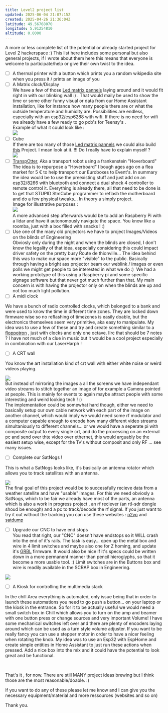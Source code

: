```yaml
---
title: Level2 project list
updated: 2025-06-04 21:07:15Z
created: 2025-04-26 21:36:04Z
latitude: 49.56768070
longitude: 5.91254810
altitude: 0.0000
---
```

A more or less complete list of the potential or already started project for Level 2 hackerspace :) This list here includes some personal but also general projects, if I wrote about them here this means that everyone is welcome to participate/help or give their own twist to the idea. 

- [ ] A thermal printer with a button which prints you a random wikipedia site when you press it / prints an image of you
- [ ] A Matrix clock/Display  
    We have a few of those [Led matrix pannels](https://www.adafruit.com/product/1484) laying around and it would fit right in with our blinking wall :) . That would maily be used to show the time or some other funny visual or data from our Home Assistant installation, like for instance how many people there are or what the outside temperature and humidity are. Possibilities are endless, especially with an esp32/esp6288 with wifi. If there is no need for wifi we already have a few ready to go pcb's for Teensy's .  
    Example of what it could look like :  
    ![](https://www.electronics-lab.com/wp-content/uploads/2018/08/FH0LEIPJJ500268.ANIMATED.LARGE_.gif)
- [ ] Cube  
    If there are too many of those [Led matrix pannels](https://www.adafruit.com/product/1484) we could also build [this](https://learn.adafruit.com/rgb-led-matrix-cube-for-pi/overview) Project. I mean look at it. !!! Do I really have to explain myself ?  
    ![](https://cdn-learn.adafruit.com/assets/assets/000/111/308/original/led_matrices_sand-loop.gif?1651611930)
- [ ] [TranspOtter](https://github.com/lucysrausch/hoverboard-firmware-hack/wiki/Build-Instruction:-TranspOtter), Aka a transport robot using a frankenstein "Hoverboard"  
    The idea is to repurpose a "Hoverboard" I bough ages ago on a flea market for 5 € to help transport our Euroboxes to Event's. In summary the idea would be to use the preexisting stuff and just add on an esp32/8266 with bluetooth and connect a dual shock 4 controller to remote control it. Everything is already there, all that need to be done is to get that STUPID StmCube programmer to reflash the motherboard and do a few physical tweaks... In theory a simply project.   
    Image for illustrative purposes :  
    ![](https://raw.githubusercontent.com/Jan--Henrik/transpOtterNG/master/Image/docs/transpotter_top.jpg)  
    A more advanced step afterwards would be to add an Raspberry Pi with a lidar and have it autonomously navigate the space. You know like a roomba, just with a box filled with snacks ! :)
- [ ] Use one of the many old projectors we have to project Images/Videos on the blinds of Engineering  
    Obviosly only during the night and when the blinds are closed, I don't know the legality of that idea, especially considering this could impact driver safety on the pretty busy Route de thionville... The idea behind this was to make our space more "visible" to the public. Basically through having a bright ass projector beam our weblink / images or even polls we might get people to be interested in what we do :)  We had a working prototype of this using a Raspberry pi and some specific signage software but that never got much further than that. My main concern is with having the projector only on when the blinds are up and not too much light pollution.
- [ ] A midi clock

We have a bunch of radio controlled clocks, which belonged to a bank and were used to know the time in different time zones. They are locked down firmware wise so no reflashing of timezones is easily doable, but the electronics themselves seem very primitive, aka easy to manipulate. My idea was to use a few of these and try and create something similar to a [floppotron](https://www.youtube.com/watch?v=kCCXRerqaJI) , just with clocks and only one octave. IIrc that should be 7 notes ? I have not much of a clue in music but it would be a cool project especially in combination with our LaserHarph !

- [ ] A CRT wall

You know the art installation kind of crt wall with either white noise or weird videos playing.

![](https://static.wixstatic.com/media/c42c00_74815b2999a345f8b9ab9bb943ff56e3~mv2.gif)  
But instead of mirroring the images a all the screens we have independant video streams to stitch together an image of for example a Camera pointed at people. This is mainly for events to again maybe attract people with some interesting and weird looking tech ! :)  
The implementation could be somewhat hard though, either we need to basically setup our own cable network with each part of the image on another channel, which would imply we would need some rf modulator and a computer capable enough to encode how many different video streams simultaniously to different channels... or we would have a seperate pi with composite output to every single crt, and do the processing on an external pc and send over thte video over ethernet, this would arguably be the easiest setup wise, except for the Tv's without composit and only RF ... see many issues.

- [ ] Complete our SatNogs !

This is what a SatNogs looks like, it's basically an antenna rotator which allows you to track satellites with an antenna.

![](https://satnogs.org/wp-content/uploads/sites/2/2015/01/516791411972302453.jpg)  
The final goal of this project would be to successfully recieve data from a weather satellite and have "usable" images. For this we need obviosly a SatNogs, which to be fair we already have most of the parts, an antenna which is also a work in progress project , an rf reciever (an rtl-sdr dongle shoud be enough) and a pc to track/decode the rf signal. If you just want to try it out without the tracking you can use these websites : [n2yo](https://www.n2yo.com/) and [satdump](https://www.satdump.org/)

- [ ] Upgrade our CNC to have end stops  
    You read that right, our "CNC" doesn't have endstops so it WILL crash into the end of it's rails. The task is easy... open up the metal box and wire in 4 limit switches and maybe also one for Z homing, and update it's [GRBL](https://github.com/grbl/grbl) firmware. It would also be nice if it's specs could be written down in a more permanent manner than pencil hieroglyphs, so that it become a more usable tool. :) Limit switches are in the Buttons box and wire is readily available in the SCRAP box in Engineering.

![](https://cdn.thingiverse.com/renders/06/af/12/ea/4e/54a744b0c72af1fbcd018c1da5f28422_preview_featured.JPG)

- [ ] A Kiosk for controlling the multimedia stack

In the chill Area everything is automated, only issue being that in order to launch these automations you need to go push a button... on your laptop or the kiosk in the entrance. So for it to be actually useful we would need a small switch box in Chill which allows you to turn on the amp and beamer with one button press or change sources and very important Volume! I have some mechanical switches left over and there are plenty of encoders laying around which can be used as a turn style volume adjuster. If you want to be really fancy you can use a stepper motor in order to have a nicer feeling when rotating the knob. My idea was to use an Esp32 with EspHome and create simple entities in Home Assistant to just run these actions when pressed. Add a nice box into the mix and it could have the potential to look great and be functional. 

&nbsp;

That's it , for now. There are still MANY project ideas brewing but I think those are the most reasonable/doable. :)

If you want to do any of these please let me know and I can give you the necessary equipment/material and more ressources (websites and so on)

Thank you.
